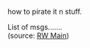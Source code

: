 how to pirate it n stuff.

List of msgs.......  
(source: [RW Main](https://discord.com/channels/291184728944410624/431534164932689921/431657331391070220))